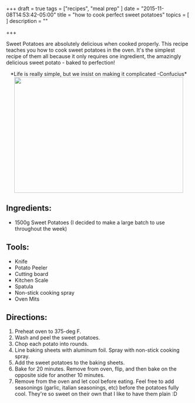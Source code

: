 +++
draft = true
tags = ["recipes", "meal prep"
]
date = "2015-11-08T14:53:42-05:00"
title = "how to cook perfect sweet potatoes"
topics = [
]
description = ""

+++

Sweet Potatoes are absolutely delicious when cooked properly. This recipe teaches you how to cook sweet potatoes in the oven. It's the simplest recipe of them all because it only requires one ingredient, the amazingly delicious sweet potato - baked to perfection!

<!--more-->

<center> *Life is really simple, but we insist on making it complicated -Confucius* </center>

<center><img src="http://3.bp.blogspot.com/-9zuFURlAugc/VmM7NaMDNCI/AAAAAAAAAxY/FYRvQZub9V8/s320/sweet-potatoes.jpg" width="460" height="315"/></center>

## Ingredients:
* 1500g Sweet Potatoes (I decided to make a large batch to use throughout the week)

## Tools:
* Knife
* Potato Peeler
* Cutting board
* Kitchen Scale
* Spatula
* Non-stick cooking spray
* Oven Mits

## Directions:
1. Preheat oven to 375-deg F.
2. Wash and peel the sweet potatoes.
3. Chop each potato into rounds.
4. Line baking sheets with aluminum foil. Spray with non-stick cooking spray. 
5. Add the sweet potatoes to the baking sheets.
6. Bake for 20 minutes. Remove from oven, flip, and then bake on the opposite side for another 10 minutes.
7. Remove from the oven and let cool before eating. Feel free to add seasonings (garlic, italian seasonings, etc) before the potatoes fully cool. They're so sweet on their own that I like to have them plain :D
